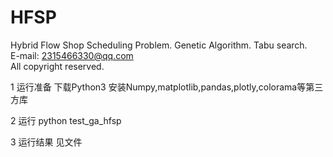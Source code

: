 # HFSP
 Hybrid Flow Shop Scheduling Problem. Genetic Algorithm. Tabu search.  
E-mail: 2315466330@qq.com  
All copyright reserved.  

1 运行准备
下载Python3
安装Numpy,matplotlib,pandas,plotly,colorama等第三方库

2 运行
python test_ga_hfsp

3 运行结果
见文件  







